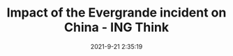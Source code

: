 ---
"title": "Impact of the Evergrande incident on China - ING Think"
"date": "2021-9-21 2:35:19"
"feed_name": "GOOGLENEWSCONSTRUCTION"
"feed_website": "https://news.google.com/search?q=construction%2Bincident&hl=en-US&gl=US&ceid=US:en"
"feed_rss": "https://news.google.com/rss/search?q=construction%2Bincident&hl=en-US&gl=US&ceid=US:en"
"link": "https://think.ing.com/articles/impacts-of-the-evergrande-incident-on-china/"
"file": "_posts/2021-1-1-c1b71eab6f3d08025893cedd24d53d57f6b348b3.md"
"accident": "1"
"drilling": "0"
"dead": "0"
"injured": "0"
"where": "unknown site"
"place": "unknown place"
---